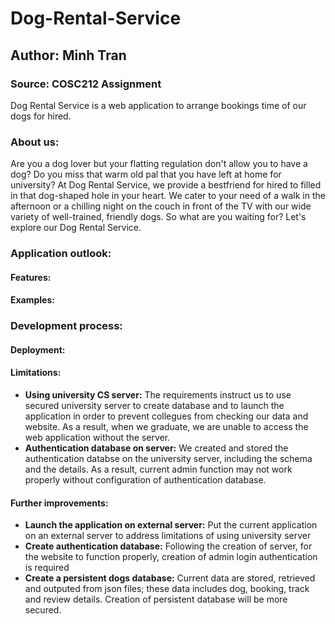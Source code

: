 # Dog-Rental-Service
## Author: Minh Tran
### Source: COSC212 Assignment

Dog Rental Service is a web application to arrange bookings time of our dogs for hired.

### About us:
Are you a dog lover but your flatting regulation don't allow you to have a dog? Do you miss that warm old pal that you have left at home for university? At Dog Rental Service, we provide a bestfriend for hired to filled in that dog-shaped hole in your heart. We cater to your need of a walk in the afternoon or a chilling night on the couch in front of the TV with our wide variety of well-trained, friendly dogs. So what are you waiting for? Let's explore our Dog Rental Service.

### Application outlook:

#### Features:

#### Examples:


### Development process:

#### Deployment:

#### Limitations:
* **Using university CS server:** The requirements instruct us to use secured university server to create database and to launch the application in order to prevent collegues from checking our data and website. As a result, when we graduate, we are unable to access the web application without the server.
* **Authentication database on server:** We created and stored the authentication databse on the university server, including the schema and the details. As a result, current admin function may not work properly without configuration of authentication database.

#### Further improvements:
* **Launch the application on external server:** Put the current application on an external server to address limitations of using university server
* **Create authentication database:** Following the creation of server, for the website to function properly, creation of admin login authentication is required
* **Create a persistent dogs database:** Current data are stored, retrieved and outputed from json files; these data includes dog, booking, track and review details. Creation of persistent database will be more secured.
